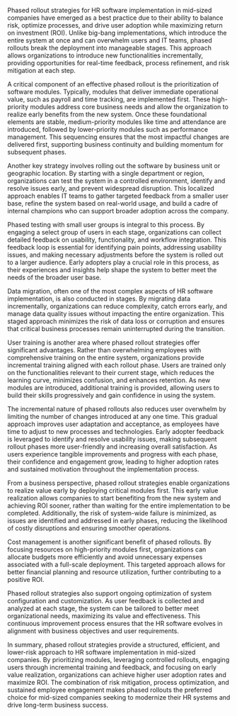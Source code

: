 Phased rollout strategies for HR software implementation in mid-sized companies have emerged as a best practice due to their ability to balance risk, optimize processes, and drive user adoption while maximizing return on investment (ROI). Unlike big-bang implementations, which introduce the entire system at once and can overwhelm users and IT teams, phased rollouts break the deployment into manageable stages. This approach allows organizations to introduce new functionalities incrementally, providing opportunities for real-time feedback, process refinement, and risk mitigation at each step.

A critical component of an effective phased rollout is the prioritization of software modules. Typically, modules that deliver immediate operational value, such as payroll and time tracking, are implemented first. These high-priority modules address core business needs and allow the organization to realize early benefits from the new system. Once these foundational elements are stable, medium-priority modules like time and attendance are introduced, followed by lower-priority modules such as performance management. This sequencing ensures that the most impactful changes are delivered first, supporting business continuity and building momentum for subsequent phases.

Another key strategy involves rolling out the software by business unit or geographic location. By starting with a single department or region, organizations can test the system in a controlled environment, identify and resolve issues early, and prevent widespread disruption. This localized approach enables IT teams to gather targeted feedback from a smaller user base, refine the system based on real-world usage, and build a cadre of internal champions who can support broader adoption across the company.

Phased testing with small user groups is integral to this process. By engaging a select group of users in each stage, organizations can collect detailed feedback on usability, functionality, and workflow integration. This feedback loop is essential for identifying pain points, addressing usability issues, and making necessary adjustments before the system is rolled out to a larger audience. Early adopters play a crucial role in this process, as their experiences and insights help shape the system to better meet the needs of the broader user base.

Data migration, often one of the most complex aspects of HR software implementation, is also conducted in stages. By migrating data incrementally, organizations can reduce complexity, catch errors early, and manage data quality issues without impacting the entire organization. This staged approach minimizes the risk of data loss or corruption and ensures that critical business processes remain uninterrupted during the transition.

User training is another area where phased rollout strategies offer significant advantages. Rather than overwhelming employees with comprehensive training on the entire system, organizations provide incremental training aligned with each rollout phase. Users are trained only on the functionalities relevant to their current stage, which reduces the learning curve, minimizes confusion, and enhances retention. As new modules are introduced, additional training is provided, allowing users to build their skills progressively and gain confidence in using the system.

The incremental nature of phased rollouts also reduces user overwhelm by limiting the number of changes introduced at any one time. This gradual approach improves user adaptation and acceptance, as employees have time to adjust to new processes and technologies. Early adopter feedback is leveraged to identify and resolve usability issues, making subsequent rollout phases more user-friendly and increasing overall satisfaction. As users experience tangible improvements and progress with each phase, their confidence and engagement grow, leading to higher adoption rates and sustained motivation throughout the implementation process.

From a business perspective, phased rollout strategies enable organizations to realize value early by deploying critical modules first. This early value realization allows companies to start benefiting from the new system and achieving ROI sooner, rather than waiting for the entire implementation to be completed. Additionally, the risk of system-wide failure is minimized, as issues are identified and addressed in early phases, reducing the likelihood of costly disruptions and ensuring smoother operations.

Cost management is another significant benefit of phased rollouts. By focusing resources on high-priority modules first, organizations can allocate budgets more efficiently and avoid unnecessary expenses associated with a full-scale deployment. This targeted approach allows for better financial planning and resource utilization, further contributing to a positive ROI.

Phased rollout strategies also support ongoing optimization of system configuration and customization. As user feedback is collected and analyzed at each stage, the system can be tailored to better meet organizational needs, maximizing its value and effectiveness. This continuous improvement process ensures that the HR software evolves in alignment with business objectives and user requirements.

In summary, phased rollout strategies provide a structured, efficient, and lower-risk approach to HR software implementation in mid-sized companies. By prioritizing modules, leveraging controlled rollouts, engaging users through incremental training and feedback, and focusing on early value realization, organizations can achieve higher user adoption rates and maximize ROI. The combination of risk mitigation, process optimization, and sustained employee engagement makes phased rollouts the preferred choice for mid-sized companies seeking to modernize their HR systems and drive long-term business success.